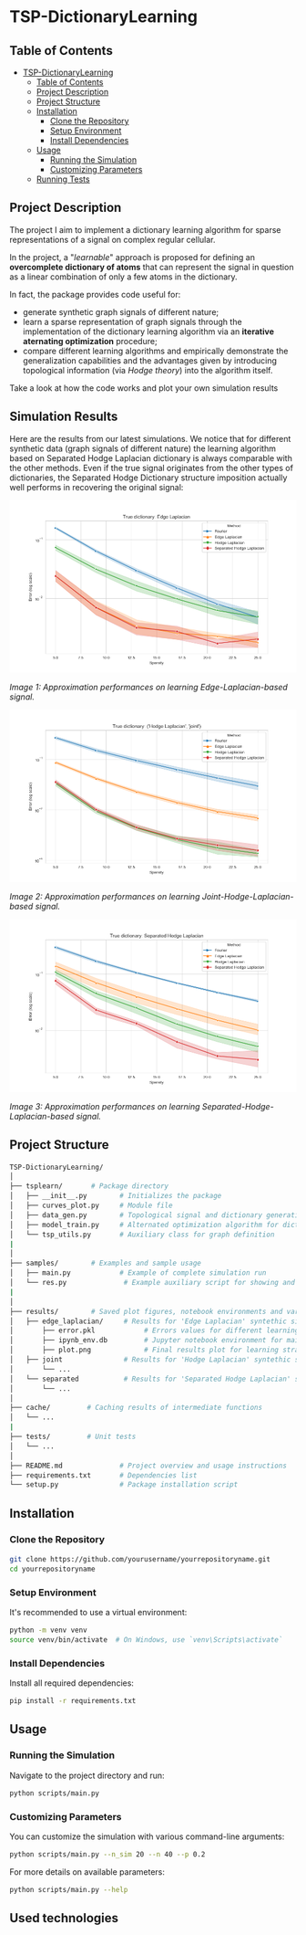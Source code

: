 # TSP-DictionaryLearning

## Table of Contents

- [TSP-DictionaryLearning](#project-name)
  - [Table of Contents](#table-of-contents)
  - [Project Description](#project-description)
  - [Project Structure](#project-structure)
  - [Installation](#installation)
    - [Clone the Repository](#clone-the-repository)
    - [Setup Environment](#setup-environment)
    - [Install Dependencies](#install-dependencies)
  - [Usage](#usage)
    - [Running the Simulation](#running-the-simulation)
    - [Customizing Parameters](#customizing-parameters)
  - [Running Tests](#running-tests)

## Project Description

The project I aim to implement a dictionary learning algorithm for sparse representations of a signal on complex regular cellular.

In the project, a "_learnable_" approach is proposed for defining an **overcomplete dictionary of atoms** that can represent the signal in question as a linear combination of only a few atoms in the dictionary.

In fact, the package provides code useful for:
- generate synthetic graph signals of different nature;
- learn a sparse representation of graph signals through the implementation of the dictionary learning algorithm via an **iterative aternating optimization** procedure;
- compare different learning algorithms and empirically demonstrate the generalization capabilities and the advantages given by introducing topological information (via _Hodge theory_) into the algorithm itself.

Take a look at how the code works and plot your own simulation results 

## Simulation Results

Here are the results from our latest simulations. We notice that for different synthetic data (graph signals of different nature) the learning algorithm based on Separated Hodge Laplacian dictionary is always comparable with the other methods. Even if the true signal originates from the other types of dictionaries, the Separated Hodge Dictionary structure imposition actually well performs in recovering the original signal:


![Image 1](results/edge_laplacian/plot.png)

*Image 1: Approximation performances on learning Edge-Laplacian-based signal.*

![Image 2](results/joint/plot.png)

*Image 2: Approximation performances on learning Joint-Hodge-Laplacian-based signal.*

![Image 3](results/separated/plot.png)

*Image 3: Approximation performances on learning Separated-Hodge-Laplacian-based signal.*


## Project Structure

```bash
TSP-DictionaryLearning/
│
├── tsplearn/       # Package directory
│   ├── __init__.py        # Initializes the package
│   ├── curves_plot.py     # Module file
│   ├── data_gen.py        # Topological signal and dictionary generation
│   ├── model_train.py     # Alternated optimization algorithm for dictionary learning
│   └── tsp_utils.py       # Auxiliary class for graph definition
|   
│
├── samples/        # Examples and sample usage
│   ├── main.py            # Example of complete simulation run
│   └── res.py              # Example auxiliary script for showing and saving results
|   
│
├── results/        # Saved plot figures, notebook environments and variables
│   ├── edge_laplacian/     # Results for 'Edge Laplacian' syntethic signals
│       ├── error.pkl            # Errors values for different learning algorithms
│       ├── ipynb_env.db         # Jupyter notebook environment for main results reproducibility
│       ├── plot.png             # Final results plot for learning strategy comparison
│   ├── joint               # Results for 'Hodge Laplacian' syntethic signals
│       └── ...
│   └── separated           # Results for 'Separated Hodge Laplacian' syntethic signals
│       └── ...
│
├── cache/         # Caching results of intermediate functions
│   └── ...
|
├── tests/         # Unit tests
│   └── ...
│
├── README.md              # Project overview and usage instructions
├── requirements.txt       # Dependencies list
└── setup.py               # Package installation script
```

## Installation

### Clone the Repository

```bash
git clone https://github.com/yourusername/yourrepositoryname.git
cd yourrepositoryname
```

### Setup Environment
It's recommended to use a virtual environment:

```bash
python -m venv venv
source venv/bin/activate  # On Windows, use `venv\Scripts\activate`
```

### Install Dependencies
Install all required dependencies:

```bash
pip install -r requirements.txt
```
## Usage

### Running the Simulation
Navigate to the project directory and run:

```bash
python scripts/main.py
```

### Customizing Parameters
You can customize the simulation with various command-line arguments:

```bash
python scripts/main.py --n_sim 20 --n 40 --p 0.2
```
For more details on available parameters:

```bash
python scripts/main.py --help
```

## Used technologies

